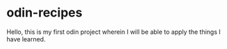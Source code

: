 # odin-recipes

Hello, this is my first odin project wherein I will be able to apply the things I have learned.
